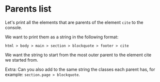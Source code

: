 # Parents list

Let's print all the elements that are parents of the element `cite` to the console.

We want to print them as a string in the following format:

```
html > body > main > section > blockquote > footer > cite
```

We want the string to start from the most outer parent to the element cite we started from.

Extra: Can you also add to the same string the classes each parent has, for example: `section.page > blockquote`.

